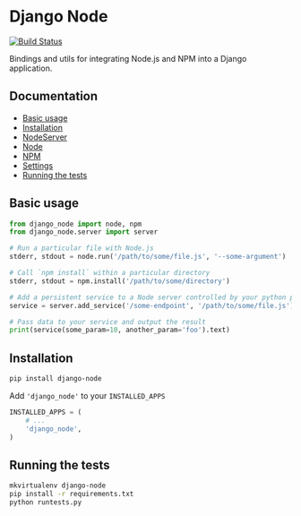 Django Node
===========

[![Build Status](https://travis-ci.org/markfinger/django-node.svg?branch=master)](https://travis-ci.org/markfinger/django-node)

Bindings and utils for integrating Node.js and NPM into a Django application.

Documentation
-------------

- [Basic usage](#basic-usage)
- [Installation](#installation)
- [NodeServer](blob/master/docs/node_server.md)
- [Node](blob/master/docs/node.md)
- [NPM](blob/master/docs/npm.md)
- [Settings](blob/master/docs/settings.md)
- [Running the tests](#running-the-tests)


Basic usage
-----------

```python
from django_node import node, npm
from django_node.server import server

# Run a particular file with Node.js
stderr, stdout = node.run('/path/to/some/file.js', '--some-argument')

# Call `npm install` within a particular directory
stderr, stdout = npm.install('/path/to/some/directory')

# Add a persistent service to a Node server controlled by your python process
service = server.add_service('/some-endpoint', '/path/to/some/file.js')

# Pass data to your service and output the result
print(service(some_param=10, another_param='foo').text)
```


Installation
------------

```bash
pip install django-node
```

Add `'django_node'` to your `INSTALLED_APPS`

```python
INSTALLED_APPS = (
    # ...
    'django_node',
)
```


Running the tests
-----------------

```bash
mkvirtualenv django-node
pip install -r requirements.txt
python runtests.py
```

